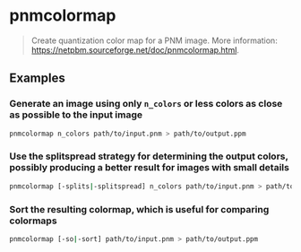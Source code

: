 # pnmcolormap

> Create quantization color map for a PNM image. More information: <https://netpbm.sourceforge.net/doc/pnmcolormap.html>.

## Examples

### Generate an image using only `n_colors` or less colors as close as possible to the input image

```bash
pnmcolormap n_colors path/to/input.pnm > path/to/output.ppm
```

### Use the splitspread strategy for determining the output colors, possibly producing a better result for images with small details

```bash
pnmcolormap [-splits|-splitspread] n_colors path/to/input.pnm > path/to/output.ppm
```

### Sort the resulting colormap, which is useful for comparing colormaps

```bash
pnmcolormap [-so|-sort] path/to/input.pnm > path/to/output.ppm
```
